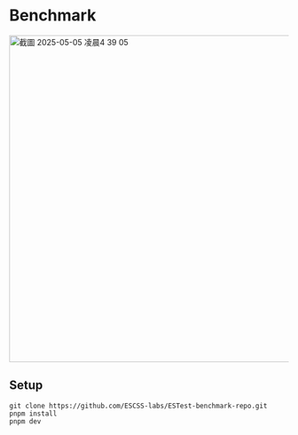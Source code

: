 # Benchmark
<img width="589" alt="截圖 2025-05-05 凌晨4 39 05" src="https://github.com/user-attachments/assets/6b411f05-5321-4db4-9c8b-4b8cd2edc87f" />

## Setup

```
git clone https://github.com/ESCSS-labs/ESTest-benchmark-repo.git
pnpm install
pnpm dev
```
